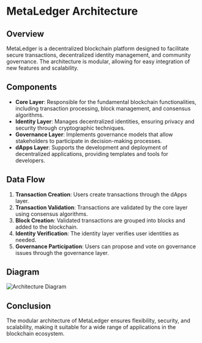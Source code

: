 # MetaLedger Architecture

## Overview
MetaLedger is a decentralized blockchain platform designed to facilitate secure transactions, decentralized identity management, and community governance. The architecture is modular, allowing for easy integration of new features and scalability.

## Components
- **Core Layer**: Responsible for the fundamental blockchain functionalities, including transaction processing, block management, and consensus algorithms.
- **Identity Layer**: Manages decentralized identities, ensuring privacy and security through cryptographic techniques.
- **Governance Layer**: Implements governance models that allow stakeholders to participate in decision-making processes.
- **dApps Layer**: Supports the development and deployment of decentralized applications, providing templates and tools for developers.

## Data Flow
1. **Transaction Creation**: Users create transactions through the dApps layer.
2. **Transaction Validation**: Transactions are validated by the core layer using consensus algorithms.
3. **Block Creation**: Validated transactions are grouped into blocks and added to the blockchain.
4. **Identity Verification**: The identity layer verifies user identities as needed.
5. **Governance Participation**: Users can propose and vote on governance issues through the governance layer.

## Diagram
![Architecture Diagram](path/to/architecture_diagram.png)

## Conclusion
The modular architecture of MetaLedger ensures flexibility, security, and scalability, making it suitable for a wide range of applications in the blockchain ecosystem.
